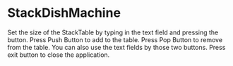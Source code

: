 # StackDishMachine


Set the size of the StackTable by typing in the text field and pressing the button.
Press Push Button to add to the table.
Press Pop Button to remove from the table.
You can also use the text fields by those two buttons.
Press exit button to close the application.
